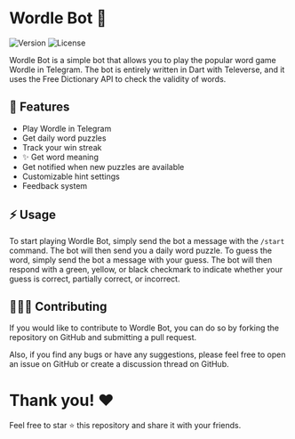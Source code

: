 # Wordle Bot 🤖

<!-- Version & License Badges -->

![Version](https://img.shields.io/badge/Version-1.1.1-blue.svg) ![License](https://img.shields.io/badge/License-MIT-blue.svg)

Wordle Bot is a simple bot that allows you to play the popular word game Wordle in Telegram. The bot is entirely written in Dart with Televerse, and it uses the Free Dictionary API to check the validity of words.

## 🎨 Features

- Play Wordle in Telegram
- Get daily word puzzles
- Track your win streak
- ✨ Get word meaning
- Get notified when new puzzles are available
- Customizable hint settings
- Feedback system

## ⚡️ Usage

To start playing Wordle Bot, simply send the bot a message with the `/start` command. The bot will then send you a daily word puzzle. To guess the word, simply send the bot a message with your guess. The bot will then respond with a green, yellow, or black checkmark to indicate whether your guess is correct, partially correct, or incorrect.

## 🧑🏻‍💻 Contributing

If you would like to contribute to Wordle Bot, you can do so by forking the repository on GitHub and submitting a pull request.

Also, if you find any bugs or have any suggestions, please feel free to open an issue on GitHub or create a discussion thread on GitHub.

# Thank you! ❤️

Feel free to star ⭐ this repository and share it with your friends.

